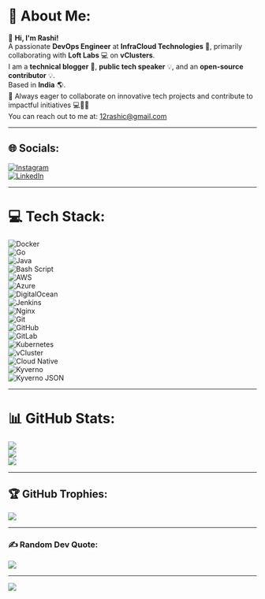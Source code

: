 # 💫 About Me:
👋 **Hi, I'm Rashi!**  
A passionate **DevOps Engineer** at **InfraCloud Technologies** 🚀, primarily collaborating with **Loft Labs** 💻 on **vClusters**.  
I am a **technical blogger** 🔎, **public tech speaker** 💡, and an **open-source contributor** 💡.  
Based in **India** 🌎.  
🌟 Always eager to collaborate on innovative tech projects and contribute to impactful initiatives 💻🤝✨  
You can reach out to me at: [12rashic@gmail.com](mailto:12rashic@gmail.com)

---

## 🌐 Socials:
[![Instagram](https://img.shields.io/badge/Instagram-%23E4405F.svg?logo=Instagram&logoColor=white)](https://instagram.com/Rashi%20Chaubal)  
[![LinkedIn](https://img.shields.io/badge/LinkedIn-%230077B5.svg?logo=linkedin&logoColor=white)](https://linkedin.com/in/Rashi%20Chaubal)

---

# 💻 Tech Stack:
![Docker](https://img.shields.io/badge/docker-%230db7ed.svg?style=for-the-badge&logo=docker&logoColor=white)  
![Go](https://img.shields.io/badge/go-%2300ADD8.svg?style=for-the-badge&logo=go&logoColor=white)  
![Java](https://img.shields.io/badge/java-%23ED8B00.svg?style=for-the-badge&logo=openjdk&logoColor=white)  
![Bash Script](https://img.shields.io/badge/bash_script-%23121011.svg?style=for-the-badge&logo=gnu-bash&logoColor=white)  
![AWS](https://img.shields.io/badge/AWS-%23FF9900.svg?style=for-the-badge&logo=amazon-aws&logoColor=white)  
![Azure](https://img.shields.io/badge/azure-%230072C6.svg?style=for-the-badge&logo=microsoftazure&logoColor=white)  
![DigitalOcean](https://img.shields.io/badge/DigitalOcean-%230167ff.svg?style=for-the-badge&logo=digitalOcean&logoColor=white)  
![Jenkins](https://img.shields.io/badge/jenkins-%232C5263.svg?style=for-the-badge&logo=jenkins&logoColor=white)  
![Nginx](https://img.shields.io/badge/nginx-%23009639.svg?style=for-the-badge&logo=nginx&logoColor=white)  
![Git](https://img.shields.io/badge/git-%23F05033.svg?style=for-the-badge&logo=git&logoColor=white)  
![GitHub](https://img.shields.io/badge/github-%23121011.svg?style=for-the-badge&logo=github&logoColor=white)  
![GitLab](https://img.shields.io/badge/gitlab-%23181717.svg?style=for-the-badge&logo=gitlab&logoColor=white)  
![Kubernetes](https://img.shields.io/badge/kubernetes-%23326ce5.svg?style=for-the-badge&logo=kubernetes&logoColor=white)  
![vCluster](https://img.shields.io/badge/vCluster-%23A300D6.svg?style=for-the-badge&logo=kubernetes&logoColor=white)  
![Cloud Native](https://img.shields.io/badge/Cloud%20Native-%2300B7D3.svg?style=for-the-badge&logo=cloudsmith&logoColor=white)  
![Kyverno](https://img.shields.io/badge/Kyverno-%23007A8C.svg?style=for-the-badge&logo=kyverno&logoColor=white)  
![Kyverno JSON](https://img.shields.io/badge/Kyverno%20JSON-%23007A8C.svg?style=for-the-badge&logo=kyverno&logoColor=white)

---

# 📊 GitHub Stats:
![](https://github-readme-stats.vercel.app/api?username=12rashic&theme=dark&hide_border=false&include_all_commits=false&count_private=false)<br/>
![](https://github-readme-streak-stats.herokuapp.com/?user=12rashic&theme=dark&hide_border=false)<br/>
![](https://github-readme-stats.vercel.app/api/top-langs/?username=12rashic&theme=dark&hide_border=false&include_all_commits=false&count_private=false&layout=compact)

---

## 🏆 GitHub Trophies:
![](https://github-profile-trophy.vercel.app/?username=12rashic&theme=transparent&no-frame=false&no-bg=true&margin-w=4)

---

### ✍️ Random Dev Quote:
![](https://quotes-github-readme.vercel.app/api?type=horizontal&theme=radical)

---

[![](https://visitcount.itsvg.in/api?id=12rashic&icon=0&color=7)](https://visitcount.itsvg.in)

<!-- Proudly created with GPRM ( https://gprm.itsvg.in ) -->
